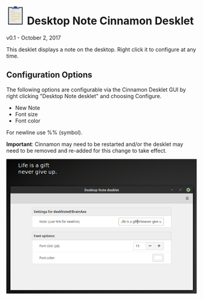 # ![ScreenShot](icon.png) Desktop Note Cinnamon Desklet #

v0.1 - October 2, 2017

This desklet displays a note on the desktop. Right click it to configure at any time.

## Configuration Options ##

The following options are configurable via the Cinnamon Desklet GUI by right clicking "Desktop Note desklet" 
and choosing Configure.

- New Note
- Font size
- Font color

For newline use %% (symbol).

**Important**: Cinnamon may need to be restarted and/or the desklet may need to be removed and re-added 
for this change to take effect. 

![ScreenShot](screenshot.png) 